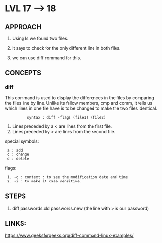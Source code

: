 # LVL 17 --> 18
## APPROACH
1.  Using ls we found two files.

2.  it says to check for the only different line in both files. 
   
3.  we can use diff command for this.



## CONCEPTS
 
### diff
 This command is used to display the differences in the files by comparing the files line by line. Unlike its fellow members, cmp and comm, it tells us which lines in one file have is to be changed to make the two files identical. 

              syntax : diff -flags (file1) (file2)
              
              
1. Lines preceded by a < are lines from the first file.
2. Lines preceded by > are lines from the second file.
   

special symbols:

     a : add
     c : change
     d : delete

flags:

     1. -c : context : to see the modification date and time
     2. -i : to make it case sensitive.
    

 ## STEPS

1. diff passwords.old passwords.new (the line with > is our password)

      
 ## LINKS:

https://www.geeksforgeeks.org/diff-command-linux-examples/